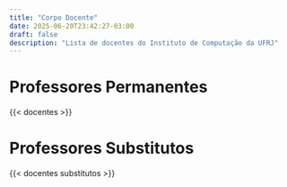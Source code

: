 ```yaml
---
title: "Corpo Docente"
date: 2025-06-20T23:42:27-03:00
draft: false
description: "Lista de docentes do Instituto de Computação da UFRJ"
---
```


# Professores Permanentes

{{< docentes >}}

# Professores Substitutos

{{< docentes substitutos >}}

